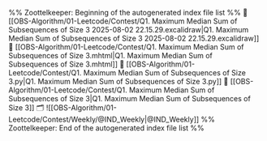 %% Zoottelkeeper: Beginning of the autogenerated index file list  %%
📄 [[OBS-Algorithm/01-Leetcode/Contest/Q1. Maximum Median Sum of Subsequences of Size 3 2025-08-02 22.15.29.excalidraw|Q1. Maximum Median Sum of Subsequences of Size 3 2025-08-02 22.15.29.excalidraw]]
📄 [[OBS-Algorithm/01-Leetcode/Contest/Q1. Maximum Median Sum of Subsequences of Size 3.mhtml|Q1. Maximum Median Sum of Subsequences of Size 3.mhtml]]
📄 [[OBS-Algorithm/01-Leetcode/Contest/Q1. Maximum Median Sum of Subsequences of Size 3.py|Q1. Maximum Median Sum of Subsequences of Size 3.py]]
📄 [[OBS-Algorithm/01-Leetcode/Contest/Q1. Maximum Median Sum of Subsequences of Size 3|Q1. Maximum Median Sum of Subsequences of Size 3]]
🗂️ ![[OBS-Algorithm/01-Leetcode/Contest/Weekly/@IND_Weekly|@IND_Weekly]]
%% Zoottelkeeper: End of the autogenerated index file list  %%
